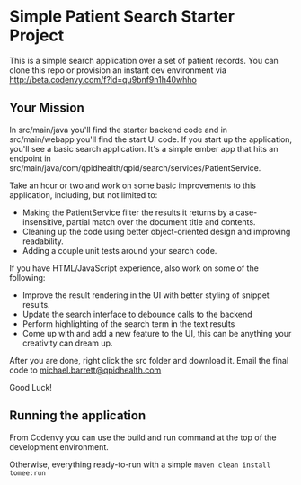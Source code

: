 # Simple Patient Search Starter Project

This is a simple search application over a set of patient records.
You can clone this repo or provision an instant dev environment via http://beta.codenvy.com/f?id=qu9bnf9n1h40whho

## Your Mission

In src/main/java you'll find the starter backend code and in src/main/webapp you'll find the start UI code.
If you start up the application, you'll see a basic search application. It's a simple ember app that hits
an endpoint in src/main/java/com/qpidhealth/qpid/search/services/PatientService.

Take an hour or two and work on some basic improvements to this application, including, but not limited to:
  * Making the PatientService filter the results it returns by a case-insensitive, partial match over the document title and contents.
  * Cleaning up the code using better object-oriented design and improving readability.
  * Adding a couple unit tests around your search code.
  
If you have HTML/JavaScript experience, also work on some of the following:
  * Improve the result rendering in the UI with better styling of snippet results.
  * Update the search interface to debounce calls to the backend
  * Perform highlighting of the search term in the text results
  * Come up with and add a new feature to the UI, this can be anything your creativity can dream up.

After you are done, right click the src folder and download it. 
Email the final code to michael.barrett@qpidhealth.com

Good Luck!

## Running the application

From Codenvy you can use the build and run command at the top of the development environment.

Otherwise, everything ready-to-run with a simple `maven clean install tomee:run`
